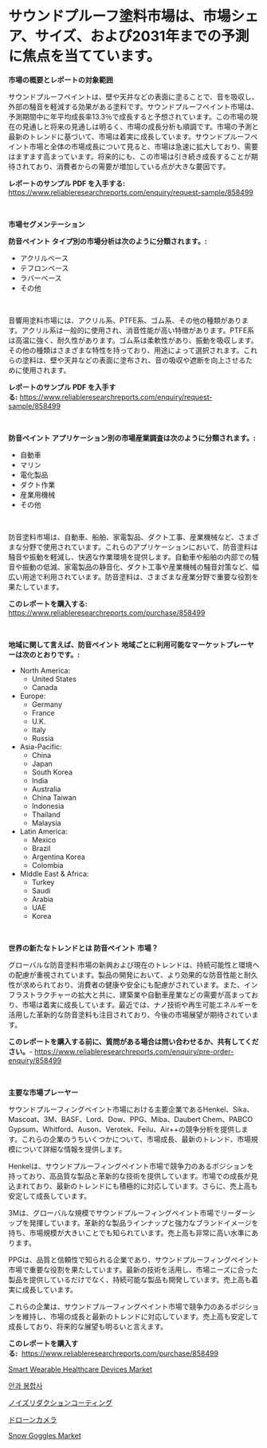 <p><h1>サウンドプルーフ塗料市場は、市場シェア、サイズ、および2031年までの予測に焦点を当てています。</h1></p><p><strong>市場の概要とレポートの対象範囲</strong></p>
<p><p>サウンドプルーフペイントは、壁や天井などの表面に塗ることで、音を吸収し、外部の騒音を軽減する効果がある塗料です。サウンドプルーフペイント市場は、予測期間中に年平均成長率13.3％で成長すると予想されています。この市場の現在の見通しと将来の見通しは明るく、市場の成長分析も順調です。市場の予測と最新のトレンドに基づいて、市場は着実に成長しています。サウンドプルーフペイント市場と全体の市場成長について見ると、市場は急速に拡大しており、需要はますます高まっています。将来的にも、この市場は引き続き成長することが期待されており、消費者からの需要が増加している点が大きな要因です。</p></p>
<p><strong>レポートのサンプル PDF を入手する:</strong> <a href="https://www.reliableresearchreports.com/enquiry/request-sample/858499">https://www.reliableresearchreports.com/enquiry/request-sample/858499</a></p>
<p>&nbsp;</p>
<p><strong>市場セグメンテーション</strong></p>
<p><strong>防音ペイント タイプ別の市場分析は次のように分類されます。:</strong></p>
<p><ul><li>アクリルベース</li><li>テフロンベース</li><li>ラバーベース</li><li>その他</li></ul></p>
<p>&nbsp;</p>
<p><p>音響用塗料市場には、アクリル系、PTFE系、ゴム系、その他の種類があります。アクリル系は一般的に使用され、消音性能が高い特徴があります。PTFE系は高温に強く、耐久性があります。ゴム系は柔軟性があり、振動を吸収します。その他の種類はさまざまな特性を持っており、用途によって選択されます。これらの塗料は、壁や天井などの表面に塗布され、音の吸収や遮断を向上させるために使用されます。</p></p>
<p><strong>レポートのサンプル PDF を入手する:</strong>&nbsp;<a href="https://www.reliableresearchreports.com/enquiry/request-sample/858499">https://www.reliableresearchreports.com/enquiry/request-sample/858499</a></p>
<p>&nbsp;</p>
<p><strong> 防音ペイント アプリケーション別の市場産業調査は次のように分類されます。:</strong></p>
<p><ul><li>自動車</li><li>マリン</li><li>電化製品</li><li>ダクト作業</li><li>産業用機械</li><li>その他</li></ul></p>
<p>&nbsp;</p>
<p><p>防音塗料市場は、自動車、船舶、家電製品、ダクト工事、産業機械など、さまざまな分野で使用されています。これらのアプリケーションにおいて、防音塗料は騒音や振動を軽減し、快適な作業環境を提供します。自動車や船舶の内部での騒音や振動の低減、家電製品の静音化、ダクト工事や産業機械の騒音対策など、幅広い用途で利用されています。防音塗料は、さまざまな産業分野で重要な役割を果たしています。</p></p>
<p><strong>このレポートを購入する:</strong>&nbsp; <a href="https://www.reliableresearchreports.com/purchase/858499">https://www.reliableresearchreports.com/purchase/858499</a></p>
<p>&nbsp;</p>
<p><strong>地域に関して言えば、防音ペイント 地域ごとに利用可能なマーケットプレーヤーは次のとおりです。:</strong></p>
<p><ul>
    <li>
        North America:
        <ul>
            <li>United States</li>
            <li>Canada</li>
        </ul>
    </li>
    <li>
        Europe:
        <ul>
            <li>Germany</li>
            <li>France</li>
            <li>U.K.</li>
            <li>Italy</li>
            <li>Russia</li>
        </ul>
    </li>
    <li>
        Asia-Pacific:
        <ul>
            <li>China</li>
            <li>Japan</li>
            <li>South Korea</li>
            <li>India</li>
            <li>Australia</li>
            <li>China Taiwan</li>
            <li>Indonesia</li>
            <li>Thailand</li>
            <li>Malaysia</li>
        </ul>
    </li>
    <li>
        Latin America:
        <ul>
            <li>Mexico</li>
            <li>Brazil</li>
            <li>Argentina Korea</li>
            <li>Colombia</li>
        </ul>
    </li>
    <li>
        Middle East & Africa:
        <ul>
            <li>Turkey</li>
            <li>Saudi</li>
            <li>Arabia</li>
            <li>UAE</li>
            <li>Korea</li>
        </ul>
    </li>
    </ul></p>
<p>&nbsp;</p>
<p><strong>世界の新たなトレンドとは 防音ペイント 市場？</strong></p>
<p><p>グローバルな防音塗料市場の新興および現在のトレンドは、持続可能性と環境への配慮が重視されています。製品の開発において、より効果的な防音性能と耐久性が求められており、消費者の健康や安全にも配慮がされています。また、インフラストラクチャーの拡大と共に、建築業や自動車産業などの需要が高まっており、市場は着実に成長しています。最近では、ナノ技術や再生可能エネルギーを活用した革新的な防音塗料も注目されており、今後の市場展望が期待されています。</p></p>
<p><strong>このレポートを購入する前に、質問がある場合は問い合わせるか、共有してください。</strong>- <a href="https://www.reliableresearchreports.com/enquiry/pre-order-enquiry/858499">https://www.reliableresearchreports.com/enquiry/pre-order-enquiry/858499</a></p>
<p>&nbsp;</p>
<p><strong>主要な市場プレーヤー</strong></p>
<p><p>サウンドプルーフィングペイント市場における主要企業であるHenkel、Sika、Mascoat、3M、BASF、Lord、Dow、PPG、Miba、Daubert Chem、PABCO Gypsum、Whitford、Auson、Verotek、Feilu、Air++の競争分析を提供します。これらの企業のうちいくつかについて、市場成長、最新のトレンド、市場規模について詳細な情報を提供します。</p><p>Henkelは、サウンドプルーフィングペイント市場で競争力のあるポジションを持っており、高品質な製品と革新的な技術を提供しています。市場での成長が見込まれており、最新のトレンドにも積極的に対応しています。さらに、売上高も安定して成長しています。</p><p>3Mは、グローバルな規模でサウンドプルーフィングペイント市場でリーダーシップを発揮しています。革新的な製品ラインナップと強力なブランドイメージを持ち、市場規模が大きいことでも知られています。売上高も非常に高い水準にあります。</p><p>PPGは、品質と信頼性で知られる企業であり、サウンドプルーフィングペイント市場で重要な役割を果たしています。最新の技術を活用し、市場ニーズに合った製品を提供しているだけでなく、持続可能な製品も開発しています。売上高も着実に成長しています。</p><p>これらの企業は、サウンドプルーフィングペイント市場で競争力のあるポジションを維持し、市場の成長と最新のトレンドに対応しています。売上高も安定して成長しており、将来的な展望も明るいと言えます。</p></p>
<p><strong>このレポートを購入する:</strong>&nbsp;&nbsp;<a href="https://www.reliableresearchreports.com/purchase/858499">https://www.reliableresearchreports.com/purchase/858499</a></p>
<p><p><a href="https://github.com/vimar16th/Market-Research-Report-List-3/blob/main/smart-wearable-healthcare-devices-market.md">Smart Wearable Healthcare Devices Market</a></p><p><a href="https://github.com/sougarounis/Market-Research-Report-List-3/blob/main/94074024407.md">안과 봉합사</a></p><p><a href="https://github.com/oqoeusbvpadwjs08/Market-Research-Report-List-1/blob/main/57871394890.md">ノイズリダクションコーティング</a></p><p><a href="https://medium.com/@wesleyeilly8796202/%E3%83%89%E3%83%AD%E3%83%BC%E3%83%B3%E3%82%AB%E3%83%A1%E3%83%A9%E5%B8%82%E5%A0%B4%E3%81%AE%E3%83%88%E3%83%AC%E3%83%B3%E3%83%89%E3%81%A8%E5%B8%82%E5%A0%B4%E5%88%86%E6%9E%90%E3%81%AF-2024%E5%B9%B4%E3%81%8B%E3%82%892031%E5%B9%B4%E3%81%AE%E6%9C%9F%E9%96%93%E3%81%AB%E4%BA%88%E6%B8%AC%E3%81%95%E3%82%8C%E3%81%A6%E3%81%84%E3%81%BE%E3%81%99-29d2e80e747d">ドローンカメラ</a></p><p><a href="https://github.com/luckyshygirl/Market-Research-Report-List-3/blob/main/snow-goggles-market.md">Snow Goggles Market</a></p></p>